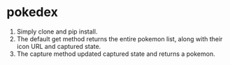 # pokedex
1. Simply clone and pip install.
2. The default get method returns the entire pokemon list, along with their icon URL and captured state.
3. The capture method updated captured state and returns a pokemon.
